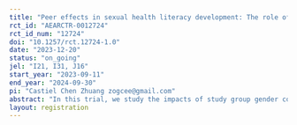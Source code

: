 ```yaml
---
title: "Peer effects in sexual health literacy development: The role of gender"
rct_id: "AEARCTR-0012724"
rct_id_num: "12724"
doi: "10.1257/rct.12724-1.0"
date: "2023-12-20"
status: "on_going"
jel: "I21, I31, J16"
start_year: "2023-09-11"
end_year: "2024-09-30"
pi: "Castiel Chen Zhuang zogcee@gmail.com"
abstract: "In this trial, we study the impacts of study group gender composition on various outcomes of students in higher education. In particular, we study the role of gender in developing sexual health literacy, and how various aspects are affected by peers in the context of sex education. We choose a popular course in sexual health literacy in a Chinese university in which more than 640 students are registered at the beginning of the semester, and then randomly assign students into study groups that vary in gender composition: 1) fully male, 2) fully female, and 3) half male and half female. Students are surveyed both before the group assignment (at baseline) and at the end of the semester (at endline). We focus on students' learning outcomes by incorporating multiple-choice knowledge tests. In addition, we measure students' personality, health communications, marriage and fertility preferences, and several social opinions."
layout: registration
---
```


